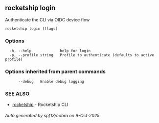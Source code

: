 ## rocketship login

Authenticate the CLI via OIDC device flow

```
rocketship login [flags]
```

### Options

```
  -h, --help             help for login
  -p, --profile string   Profile to authenticate (defaults to active profile)
```

### Options inherited from parent commands

```
      --debug   Enable debug logging
```

### SEE ALSO

* [rocketship](rocketship.md)	 - Rocketship CLI

###### Auto generated by spf13/cobra on 9-Oct-2025
